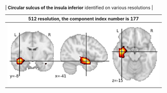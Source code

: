 


| **Circular sulcus of the insula inferior** identified on various resolutions |

| 512 resolution, the component index number is 177|  
|:---:|  
| ![Component 512](../512/final/177.jpg "From component 512: Circular sulcus of the insula inferior") |